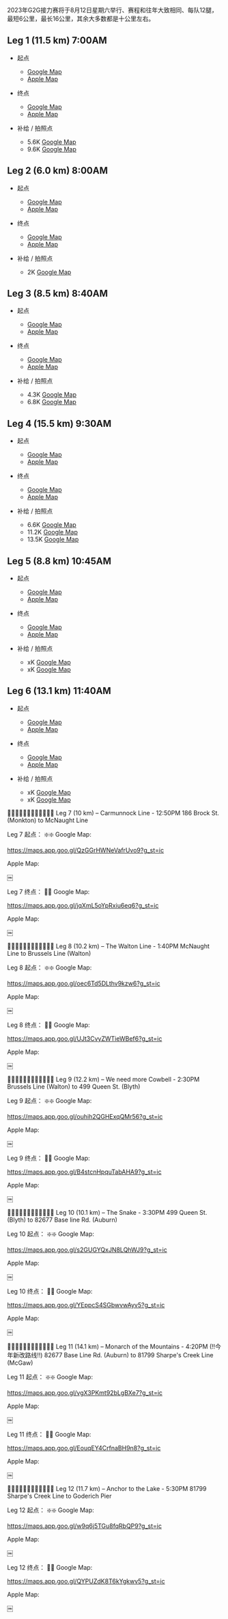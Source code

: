 2023年G2G接力赛将于8月12日星期六举行、赛程和往年大致相同、每队12腿，最短6公里，最长16公里，其余大多数都是十公里左右。

## Leg 1 (11.5 km) 7:00AM

* 起点
  * [Google Map](https://goo.gl/maps/CHA8XiQnjLyhkGgN7) 
  * [Apple Map](https://maps.apple.com/place?q=725%20Katherine%20St%20N&ll=43.591833%2C-80.463361&address=725%20Katherine%20St%20N%2C%20West%20Montrose%20ON%20N0B%202V0%2C%20Canada)


* 终点
  * [Google Map](https://goo.gl/maps/unpuYCAorQqH2x6q8) 
  * [Apple Map](https://maps.apple.com/place?address=725%20Katherine%20St%20N,%20West%20Montrose%20ON%20N0B%202V0,%20Canada&ll=43.591833,-80.463361&q=725%20Katherine%20St%20N&t=m)


* 补给 / 拍照点
  * 5.6K  [Google Map](https://goo.gl/maps/qY5zyaGbH6dKSiqH7)
  * 9.6K  [Google Map](https://goo.gl/maps/cbreB7bCZzZ4hKQt6)



## Leg 2 (6.0 km) 8:00AM

* 起点
  * [Google Map](https://maps.app.goo.gl/j4Yqq2CLwx6tjzKX9?g_st=ic)
  * [Apple Map](https://maps.apple.com/place?address=6046%E2%80%936056%20Middlebrook%20Rd,%20West%20Montrose%20ON%20N0B%202V0,%20Canada&ll=43.594944,-80.480361&q=6046%E2%80%936056%20Middlebrook%20Rd&t=m)


* 终点
  * [Google Map](https://maps.app.goo.gl/qYA7DfEW7cG421K38?g_st=ic)
  * [Apple Map](https://maps.apple.com/place?q=41%20Arthur%20St%20N&ll=43.603268%2C-80.554557&address=41%20Arthur%20St%20N%2C%20Elmira%20ON%20N3B%202A1%2C%20Canada)


* 补给 / 拍照点
  * 2K  [Google Map](https://goo.gl/maps/tCEdbNUYj7VgBqYW6)



## Leg 3 (8.5 km) 8:40AM

* 起点
  * [Google Map](https://maps.app.goo.gl/2tsLPWoVTtGRfEYPA?g_st=ic)
  * [Apple Map](https://maps.apple.com/place?q=20B%20Arthur%20St%20N&ll=43.603889%2C-80.555611&address=20B%20Arthur%20St%20N%2C%20Elmira%20ON%20N3B%201Z9%2C%20Canada)


* 终点
  * [Google Map](https://maps.app.goo.gl/Z9c87wuuEttBXE2Y7?g_st=ic)
  * [Apple Map](https://maps.apple.com/place?address=4700%E2%80%934730%20Powell%20Rd,%20Wallenstein%20ON%20N0B%202S0,%20Canada&ll=43.599938,-80.648062&q=4700%E2%80%934730%20Powell%20Rd&t=h)


* 补给 / 拍照点
  * 4.3K  [Google Map](https://goo.gl/maps/qNDg4Zoz7y2kJU3J6)
  * 6.8K  [Google Map](https://goo.gl/maps/e9hLvkWbKaDZWcZw9)


## Leg 4 (15.5 km) 9:30AM

* 起点
  * [Google Map](https://maps.app.goo.gl/FhJjP2oaifZnYkBr8?g_st=ic)
  * [Apple Map](https://maps.apple.com/place?address=4700%E2%80%934730%20Powell%20Rd,%20Wallenstein%20ON%20N0B%202S0,%20Canada&ll=43.599938,-80.648062&q=4700%E2%80%934730%20Powell%20Rd&t=h)


* 终点
  * [Google Map](https://maps.app.goo.gl/EsVyMgVxbfJAHQEf9?g_st=ic)
  * [Apple Map](https://maps.apple.com/place?address=7021%20County%20Road%20121,%20Newton%20ON%20N0K%201R0,%20Canada&ll=43.574078,-80.836873&q=7021%20County%20Road%20121&t=h)


* 补给 / 拍照点
  * 6.6K  [Google Map](https://goo.gl/maps/CMR5WHc1x9gawMQk8)
  * 11.2K [Google Map](https://goo.gl/maps/2gaqxorqksBUX3YL9)
  * 13.5K [Google Map](https://goo.gl/maps/v8N4iT8SWFQMBxgSA)


## Leg 5 (8.8 km) 10:45AM

* 起点
  * [Google Map](https://maps.app.goo.gl/sCzyjTCRzbP28STy8?g_st=ic)
  * [Apple Map](https://maps.apple.com/place?address=7021%20County%20Road%20121,%20Newton%20ON%20N0K%201R0,%20Canada&ll=43.574078,-80.836873&q=7021%20County%20Road%20121&t=h)


* 终点
  * [Google Map](https://maps.app.goo.gl/ZSzoi2fkzRMwpi8BA?g_st=ic)
  * [Apple Map](https://maps.apple.com/place?q=37%20Mill%20St%20W&ll=43.567953%2C-80.927384&address=37%20Mill%20St%20W%2C%20Milverton%20ON%20N0K%201M0%2C%20Canada)


* 补给 / 拍照点
  * xK  [Google Map](https://goo.gl/maps/CMR5WHc1x9gawMQk8)
  * xK [Google Map](https://goo.gl/maps/2gaqxorqksBUX3YL9)


## Leg 6 (13.1 km) 11:40AM

* 起点
  * [Google Map](https://maps.app.goo.gl/cnKg4NMTt1r55asU8?g_st=ic)
  * [Apple Map](https://maps.apple.com/place?q=37%20Mill%20St%20W&ll=43.567953%2C-80.927384&address=37%20Mill%20St%20W%2C%20Milverton%20ON%20N0K%201M0%2C%20Canada)


* 终点
  * [Google Map](https://maps.app.goo.gl/yPrsYnbGjUq7rU3k9?g_st=ic)
  * [Apple Map](https://maps.apple.com/place?q=185%20Winstanley%20St&ll=43.589481%2C-81.079928&address=185%20Winstanley%20St%2C%20Monkton%20ON%20N0K%201P0%2C%20Canada)


* 补给 / 拍照点
  * xK  [Google Map](https://goo.gl/maps/CMR5WHc1x9gawMQk8)
  * xK [Google Map](https://goo.gl/maps/2gaqxorqksBUX3YL9)



🔸🔸🔸🔸🔸🔸🔸🔸🔸🔸🔸🔸
Leg 7 (10 km) 
– Carmunnock Line - 12:50PM
186 Brock St. (Monkton) to McNaught Line

Leg 7 起点： ❇️❇️
Google Map:

https://maps.app.goo.gl/QzGGrHWNeVafrUvo9?g_st=ic

Apple Map:

￼



Leg 7 终点： 🛑🛑
Google Map:

https://maps.app.goo.gl/jqXmL5oYpRxiu6eq6?g_st=ic


Apple Map:

￼



🔸🔸🔸🔸🔸🔸🔸🔸🔸🔸🔸🔸
Leg 8 (10.2 km) 
– The Walton Line - 1:40PM
McNaught Line to Brussels Line (Walton)

Leg 8 起点： ❇️❇️
Google Map:

https://maps.app.goo.gl/oec6Td5DLthv9kzw6?g_st=ic


Apple Map:

￼



Leg 8 终点： 🛑🛑
Google Map:

https://maps.app.goo.gl/UJt3CvyZWTieWBef6?g_st=ic

Apple Map:

￼



🔸🔸🔸🔸🔸🔸🔸🔸🔸🔸🔸🔸
Leg 9 (12.2 km) 
– We need more Cowbell - 2:30PM
Brussels Line (Walton) to 499 Queen St. (Blyth)

Leg 9 起点： ❇️❇️
Google Map: 

https://maps.app.goo.gl/ouhih2QGHExqQMr56?g_st=ic


Apple Map:

￼




Leg 9 终点： 🛑🛑
Google Map: 

https://maps.app.goo.gl/B4stcnHpquTabAHA9?g_st=ic


Apple Map:

￼



🔸🔸🔸🔸🔸🔸🔸🔸🔸🔸🔸🔸
Leg 10 (10.1 km) 
– The Snake - 3:30PM
499 Queen St. (Blyth) to 82677 Base line Rd. (Auburn)

Leg 10 起点： ❇️❇️
Google Map:

https://maps.app.goo.gl/s2GUGYQxJN8LQhWJ9?g_st=ic


Apple Map:

￼



Leg 10 终点： 🛑🛑
Google Map:

https://maps.app.goo.gl/YEppcS4SGbwvwAyv5?g_st=ic


Apple Map:

￼


🔸🔸🔸🔸🔸🔸🔸🔸🔸🔸🔸🔸
Leg 11 (14.1 km) 
– Monarch of the Mountains - 4:20PM
(!!今年新改路线!!)
82677 Base Line Rd. (Auburn) to 81799 Sharpe's Creek Line (McGaw)

Leg 11 起点： ❇️❇️
Google Map:

https://maps.app.goo.gl/vgX3PKmt92bLgBXe7?g_st=ic


Apple Map:

￼



Leg 11 终点： 🛑🛑
Google Map:

https://maps.app.goo.gl/EouqEY4CrfnaBH9n8?g_st=ic

Apple Map:

￼



🔸🔸🔸🔸🔸🔸🔸🔸🔸🔸🔸🔸
Leg 12 (11.7 km) 
– Anchor to the Lake - 5:30PM
81799 Sharpe's Creek Line to Goderich Pier

Leg 12 起点： ❇️❇️
Google Map:

https://maps.app.goo.gl/w9q6j5TGu8fqRbQP9?g_st=ic


Apple Map:

￼



Leg 12 终点： 🛑🛑
Google Map:

https://maps.app.goo.gl/QYPUZdK8T6kYgkwv5?g_st=ic

Apple Map:

￼




